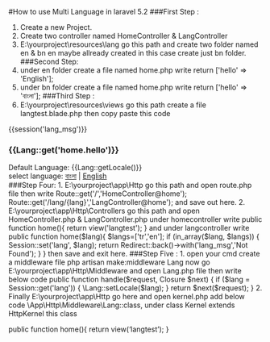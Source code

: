 #How to use Multi Language in laravel 5.2
###First Step :
1.	Create a new Project.
2.	Create two controller named HomeController & LangController 
3.	E:\yourproject\resources\lang go this path and create two folder named en & bn
en maybe allready created in this case create just bn folder.
###Second Step:
1.	under en folder create a file named home.php 
write
return ['hello' => 'English']; 
2.	under bn folder create a file named home.php 
write
return ['hello' => 'বাংলা'];
###Third Step :
1.	E:\yourproject\resources\views go this path create a file langtest.blade.php
then copy paste this code
<!DOCTYPE html>
<html lang="en"><head><meta charset="utf-8"></head>
<body>
<div class="col-md-4"></div>
<div class="col-md-4">
    {{session('lang_msg')}}
    <h3>{{Lang::get('home.hello')}}</h3>
    Default Language: {{Lang::getLocale()}}<br>
    select language: <a href="{{url('lang/bn')}}">বাংলা</a> | <a href="{{url('lang/en')}}">English</a>
</div>
<div class="col-md-4"></div>
</body>
</html>
###Step Four: 
1.	E:\yourproject\app\Http go this path and open route.php file then write 
Route::get('/','HomeController@home');
Route::get('/lang/{lang}','LangController@home');
and save out here. 
2.	E:\yourproject\app\Http\Controllers go this path and open HomeController.php & LangController.php 
under homecontroller write 
public function home(){
    return view('langtest');
}
and under langcontroller write 
public function home($lang){
    $langs=['tr','en'];
    if (in_array($lang, $langs)) {
        Session::set('lang', $lang);
        return Redirect::back()->with('lang_msg','Not Found');
    }
}
then save and exit here.
###Step Five :
1. open your cmd create a middleware file 
	php artisan make:middleware Lang 
now go E:\yourproject\app\Http\Middleware and open Lang.php file then write below code 
    public function handle($request, Closure $next)
    {
        if ($lang = Session::get('lang')) {
            \Lang::setLocale($lang);
        }
        return $next($request);
    }
2.	Finally E:\yourproject\app\Http go here and open kernel.php add below code
 \App\Http\Middleware\Lang::class,
under class Kernel extends HttpKernel this class  

public function home(){
    return view(‘langtest’);
}
